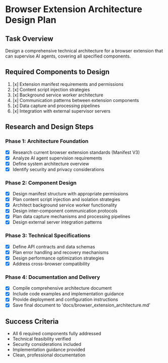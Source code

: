 # Browser Extension Architecture Design Plan

## Task Overview
Design a comprehensive technical architecture for a browser extension that can supervise AI agents, covering all specified components.

## Required Components to Design
1. [x] Extension manifest requirements and permissions
2. [x] Content script injection strategies
3. [x] Background service worker architecture
4. [x] Communication patterns between extension components
5. [x] Data capture and processing pipelines
6. [x] Integration with external supervisor servers

## Research and Design Steps

### Phase 1: Architecture Foundation
- [x] Research current browser extension standards (Manifest V3)
- [x] Analyze AI agent supervision requirements
- [x] Define system architecture overview
- [x] Identify security and privacy considerations

### Phase 2: Component Design
- [x] Design manifest structure with appropriate permissions
- [x] Plan content script injection and isolation strategies
- [x] Architect background service worker functionality
- [x] Design inter-component communication protocols
- [x] Plan data capture mechanisms and processing pipelines
- [x] Design external server integration patterns

### Phase 3: Technical Specifications
- [x] Define API contracts and data schemas
- [x] Plan error handling and recovery mechanisms
- [x] Design performance optimization strategies
- [x] Address cross-browser compatibility

### Phase 4: Documentation and Delivery
- [x] Compile comprehensive architecture document
- [x] Include code examples and implementation guidance
- [x] Provide deployment and configuration instructions
- [x] Save final document to 'docs/browser_extension_architecture.md'

## Success Criteria
- All 6 required components fully addressed
- Technical feasibility verified
- Security considerations included
- Implementation guidance provided
- Clean, professional documentation